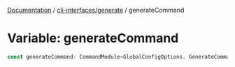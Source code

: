 [Documentation](../../../index.md) / [cli-interfaces/generate](../index.md) / generateCommand

# Variable: generateCommand

```ts
const generateCommand: CommandModule<GlobalConfigOptions, GenerateCommandOptions>;
```

